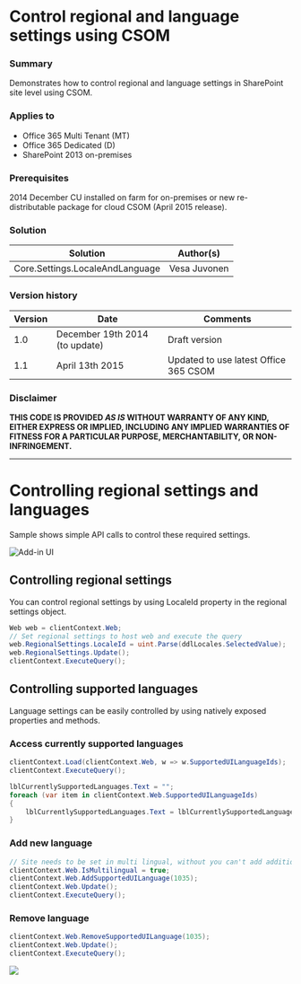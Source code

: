 # Control regional and language settings using CSOM #

### Summary ###
Demonstrates how to control regional and language settings in SharePoint site level using CSOM.

### Applies to ###
-  Office 365 Multi Tenant (MT) 
-  Office 365 Dedicated (D)
-  SharePoint 2013 on-premises

### Prerequisites ###
2014 December CU installed on farm for on-premises or new re-distributable package for cloud CSOM (April 2015 release).

### Solution ###
Solution | Author(s)
---------|----------
Core.Settings.LocaleAndLanguage | Vesa Juvonen

### Version history ###
Version  | Date | Comments
---------| -----| --------
1.0  | December 19th 2014 (to update) | Draft version
1.1  | April 13th 2015 | Updated to use latest Office 365 CSOM

### Disclaimer ###
**THIS CODE IS PROVIDED *AS IS* WITHOUT WARRANTY OF ANY KIND, EITHER EXPRESS OR IMPLIED, INCLUDING ANY IMPLIED WARRANTIES OF FITNESS FOR A PARTICULAR PURPOSE, MERCHANTABILITY, OR NON-INFRINGEMENT.**


----------

# Controlling regional settings and languages #
Sample shows simple API calls to control these required settings. 

![Add-in UI](http://i.imgur.com/dbXy4Cf.png)

## Controlling regional settings ##
You can control regional settings by using LocaleId property in the regional settings object. 
```C#
Web web = clientContext.Web;
// Set regional settings to host web and execute the query
web.RegionalSettings.LocaleId = uint.Parse(ddlLocales.SelectedValue);
web.RegionalSettings.Update();
clientContext.ExecuteQuery();
```


## Controlling supported languages ##
Language settings can be easily controlled by using natively exposed properties and methods.

### Access currently supported languages ###

```C#
clientContext.Load(clientContext.Web, w => w.SupportedUILanguageIds);
clientContext.ExecuteQuery();

lblCurrentlySupportedLanguages.Text = "";
foreach (var item in clientContext.Web.SupportedUILanguageIds)
{
    lblCurrentlySupportedLanguages.Text = lblCurrentlySupportedLanguages.Text + " | " + item;
}
```

### Add new language ###

```C#
// Site needs to be set in multi lingual, without you can't add additional languages
clientContext.Web.IsMultilingual = true;
clientContext.Web.AddSupportedUILanguage(1035);
clientContext.Web.Update();
clientContext.ExecuteQuery();
```

### Remove language ###

```C#
clientContext.Web.RemoveSupportedUILanguage(1035);
clientContext.Web.Update();
clientContext.ExecuteQuery();
```

<img src="https://telemetry.sharepointpnp.com/pnp/samples/Core.Settings.LocaleAndLanguage" />